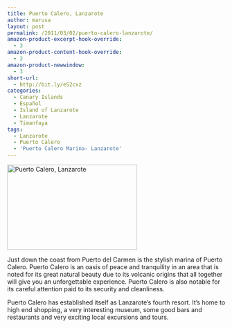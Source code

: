 ```yaml
---
title: Puerto Calero, Lanzarote
author: marusa
layout: post
permalink: /2011/03/02/puerto-calero-lanzarote/
amazon-product-excerpt-hook-override:
  - 3
amazon-product-content-hook-override:
  - 2
amazon-product-newwindow:
  - 3
short-url:
  - http://bit.ly/eS2cxz
categories:
  - Canary Islands
  - Español
  - Island of Lanzarote
  - Lanzarote
  - Timanfaya
tags:
  - Lanzarote
  - Puerto Calero
  - 'Puerto Calero Marina- Lanzarote'
---
```

[<img class="alignnone size-medium wp-image-753" src="http://blogs.bikecrawler.com/wp-content/uploads/2011/03/dg9-300x197.jpg" alt="Puerto Calero, Lanzarote" width="300" height="197" />][1]

Just down the coast from Puerto del Carmen is the stylish marina of Puerto Calero. Puerto Calero is an oasis of peace and tranquility in an area that is noted for its great natural beauty due to its volcanic origins that all together will give you an unforgettable experience. Puerto Calero is also notable for its careful attention paid to its security and cleanliness.

Puerto Calero has established itself as Lanzarote’s fourth resort. It’s home to high end shopping, a very interesting museum, some good bars and restaurants and very exciting local excursions and tours.

 [1]: http://blogs.bikecrawler.com/wp-content/uploads/2011/03/dg9.jpg